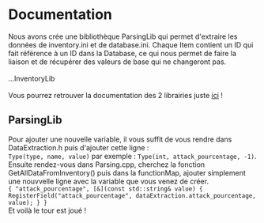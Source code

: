 # Documentation
Nous avons crée une bibliothèque ParsingLib qui permet d'extraire les données de inventory.ini et de database.ini. Chaque Item contient un ID qui fait référence à un ID dans la Database, ce qui nous permet de faire la liaison et de récupérer des valeurs de base qui ne changeront pas.
<br><br>
...InventoryLib
<br><br>
Vous pourrez retrouver la documentation des 2 librairies juste [ici](https://www.baimmobilier.fr/gtech3/encapsulation/Documentation/html/) !
## ParsingLib

Pour ajouter une nouvelle variable, il vous suffit de vous rendre dans DataExtraction.h puis d'ajouter cette ligne :<br>
`Type(type, name, value)` par exemple : `Type(int, attack_pourcentage, -1)`.<br>Ensuite rendez-vous dans Parsing.cpp, cherchez la fonction GetAllDataFromInventory() puis dans la functionMap, ajouter simplement une nouvvelle ligne avec la variable que vous venez de créer.
<br>`{ "attack_pourcentage", [&](const std::string& value) { RegisterField("attack_pourcentage", dataExtraction.attack_pourcentage, value); } }`<br>
Et voilà le tour est joué !
